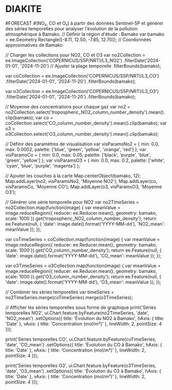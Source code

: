 # DIAKITE
#FORECAST
#(NO₂, CO et O₃) à partir des données Sentinel-5P et générer des séries temporelles pour analyser l'évolution de la pollution atmosphérique à Bamako.
// Définir la région d'étude : Bamako
var bamako = ee.Geometry.Rectangle([-8.11, 12.50, -7.85, 12.70]); // Coordonnées approximatives de Bamako

// Charger les collections pour NO2, CO et O3
var no2Collection = ee.ImageCollection('COPERNICUS/S5P/NRTI/L3_NO2')
  .filterDate('2024-01-01', '2024-11-20') // Ajuster la plage temporelle
  .filterBounds(bamako);

var coCollection = ee.ImageCollection('COPERNICUS/S5P/NRTI/L3_CO')
  .filterDate('2024-01-01', '2024-11-20')
  .filterBounds(bamako);

var o3Collection = ee.ImageCollection('COPERNICUS/S5P/NRTI/L3_O3')
  .filterDate('2024-01-01', '2024-11-20')
  .filterBounds(bamako);

// Moyenne des concentrations pour chaque gaz
var no2 = no2Collection.select('tropospheric_NO2_column_number_density').mean().clip(bamako);
var co = coCollection.select('CO_column_number_density').mean().clip(bamako);
var o3 = o3Collection.select('O3_column_number_density').mean().clip(bamako);

// Définir des paramètres de visualisation
var visParamsNo2 = { min: 0.0, max: 0.0002, palette: ['blue', 'green', 'yellow', 'orange', 'red'] };
var visParamsCo = { min: 0.0, max: 0.05, palette: ['black', 'purple', 'blue', 'green', 'yellow'] };
var visParamsO3 = { min: 0.0, max: 0.2, palette: ['white', 'cyan', 'blue', 'purple', 'magenta'] };

// Ajouter les couches à la carte
Map.centerObject(bamako, 12);
Map.addLayer(no2, visParamsNo2, 'Moyenne NO2');
Map.addLayer(co, visParamsCo, 'Moyenne CO');
Map.addLayer(o3, visParamsO3, 'Moyenne O3');

// Générer une série temporelle pour NO2
var no2TimeSeries = no2Collection.map(function(image) {
  var meanValue = image.reduceRegion({
    reducer: ee.Reducer.mean(),
    geometry: bamako,
    scale: 1000
  }).get('tropospheric_NO2_column_number_density');
  return ee.Feature(null, {
    'date': image.date().format('YYYY-MM-dd'),
    'NO2_mean': meanValue
  });
});

var coTimeSeries = coCollection.map(function(image) {
  var meanValue = image.reduceRegion({
    reducer: ee.Reducer.mean(),
    geometry: bamako,
    scale: 1000
  }).get('CO_column_number_density');
  return ee.Feature(null, {
    'date': image.date().format('YYYY-MM-dd'),
    'CO_mean': meanValue
  });
});

var o3TimeSeries = o3Collection.map(function(image) {
  var meanValue = image.reduceRegion({
    reducer: ee.Reducer.mean(),
    geometry: bamako,
    scale: 1000
  }).get('O3_column_number_density');
  return ee.Feature(null, {
    'date': image.date().format('YYYY-MM-dd'),
    'O3_mean': meanValue
  });
});

// Combiner les séries temporelles
var timeSeries = no2TimeSeries.merge(coTimeSeries).merge(o3TimeSeries);

// Afficher les séries temporelles sous forme de graphique
print('Séries temporelles NO2', ui.Chart.feature.byFeature(no2TimeSeries, 'date', 'NO2_mean')
  .setOptions({
    title: 'Évolution du NO2 à Bamako',
    hAxis: { title: 'Date' },
    vAxis: { title: 'Concentration (mol/m²)' },
    lineWidth: 2,
    pointSize: 4
  }));

print('Séries temporelles CO', ui.Chart.feature.byFeature(coTimeSeries, 'date', 'CO_mean')
  .setOptions({
    title: 'Évolution du CO à Bamako',
    hAxis: { title: 'Date' },
    vAxis: { title: 'Concentration (mol/m²)' },
    lineWidth: 2,
    pointSize: 4
  }));

print('Séries temporelles O3', ui.Chart.feature.byFeature(o3TimeSeries, 'date', 'O3_mean')
  .setOptions({
    title: 'Évolution du O3 à Bamako',
    hAxis: { title: 'Date' },
    vAxis: { title: 'Concentration (mol/m²)' },
    lineWidth: 2,
    pointSize: 4
  }));
